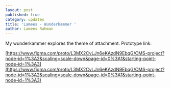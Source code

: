 ```yaml
---
layout: post
published: true
category: updates
title: 'Lamees - Wunderkammer '
author: Lamees Rahman
---
```


My wunderkammer explores the theme of attachment. Prototype link: 

[https://www.figma.com/proto/L3MX2CvLJn6eKAzdN9EbqG/CMS-project?node-id=1%3A2&scaling=scale-down&page-id=0%3A1&starting-point-node-id=1%3A3](https://www.figma.com/proto/L3MX2CvLJn6eKAzdN9EbqG/CMS-project?node-id=1%3A2&scaling=scale-down&page-id=0%3A1&starting-point-node-id=1%3A3)
